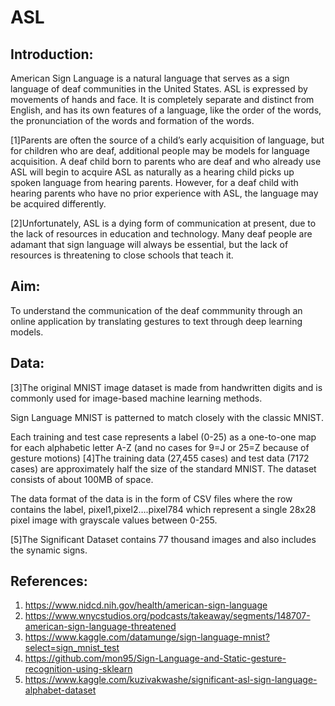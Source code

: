 # ASL

## Introduction:
American Sign Language is a natural language that serves as a sign language of deaf communities in the United States. ASL is expressed by movements of hands and face. It is completely separate and distinct from English, and has its own features of a language, like the order of the words, the pronunciation of the words and formation of the words. 

[1]Parents are often the source of a child’s early acquisition of language, but for children who are deaf, additional people may be models for language acquisition. A deaf child born to parents who are deaf and who already use ASL will begin to acquire ASL as naturally as a hearing child picks up spoken language from hearing parents. However, for a deaf child with hearing parents who have no prior experience with ASL, the language may be acquired differently. 

[2]Unfortunately, ASL is a dying form of communication at present, due to the lack of resources in education and technology. Many deaf people are adamant that sign language will always be essential, but the lack of resources is threatening to close schools that teach it. 


## Aim:
To understand the communication of the deaf commmunity through an online application by translating gestures to text through deep learning models.

## Data: 
[3]The original MNIST image dataset is made from handwritten digits and is commonly used for image-based machine learning methods. 

Sign Language MNIST is patterned to match closely with the classic MNIST.

Each training and test case represents a label (0-25) as a one-to-one map for each alphabetic letter A-Z (and no cases for 9=J or 25=Z because of gesture motions)
[4]The training data (27,455 cases) and test data (7172 cases) are approximately half the size of the standard MNIST. The dataset consists of about 100MB of space. 

The data format of the data is in the form of CSV files where the row contains the label, pixel1,pixel2….pixel784 which represent a single 28x28 pixel image with grayscale values between 0-255. 

[5]The Significant Dataset contains 77 thousand images and also includes the synamic signs.


## References:
1. https://www.nidcd.nih.gov/health/american-sign-language
2. https://www.wnycstudios.org/podcasts/takeaway/segments/148707-american-sign-language-threatened
3. https://www.kaggle.com/datamunge/sign-language-mnist?select=sign_mnist_test
4. https://github.com/mon95/Sign-Language-and-Static-gesture-recognition-using-sklearn
5. https://www.kaggle.com/kuzivakwashe/significant-asl-sign-language-alphabet-dataset
